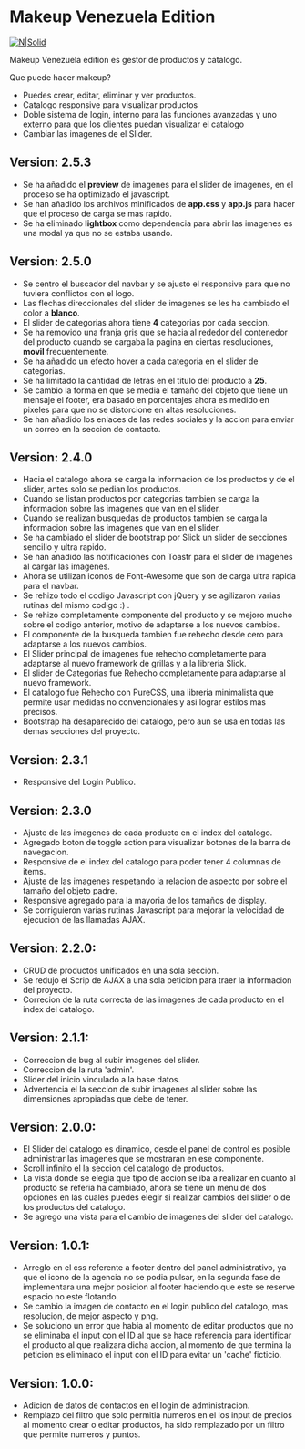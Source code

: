 # Makeup Venezuela Edition

[![N|Solid](https://makeupvzlaedition.com.ve/image/logo.png)](https://nodesource.com/products/nsolid)

Makeup Venezuela edition es gestor de productos y catalogo.

Que puede hacer makeup?

   - Puedes crear, editar, eliminar y ver productos.
   - Catalogo responsive para visualizar productos
   - Doble sistema de login, interno para las funciones avanzadas y uno externo para que los clientes puedan visualizar el catalogo
   - Cambiar las imagenes de el Slider.

## Version: 2.5.3 
  - Se ha añadido el **preview** de imagenes para el slider de imagenes, en el proceso se ha optimizado el javascript.
  - Se han añadido los archivos minificados de **app.css** y **app.js** para hacer que el proceso de carga se mas rapido.
  - Se ha eliminado **lightbox** como dependencia para abrir las imagenes es una modal ya que no se estaba usando.

## Version: 2.5.0
  - Se centro el buscador del navbar y se ajusto el responsive para que no tuviera conflictos con el logo.
  - Las flechas direccionales del slider de imagenes se les ha cambiado el color a **blanco**.
  - El slider de categorias ahora tiene **4** categorias por cada seccion.
  - Se ha removido una franja gris que se hacia al rededor del contenedor del producto cuando se cargaba la pagina en ciertas resoluciones, **movil** frecuentemente.
  - Se ha añadido un efecto hover a cada categoria en el slider de categorias.
  - Se ha limitado la cantidad de letras en el titulo del producto a **25**.
  - Se cambio la forma en que se media el tamaño del objeto que tiene un mensaje el footer, era basado en porcentajes ahora es medido en pixeles para que no se distorcione en altas resoluciones.
  - Se han añadido los enlaces de las redes sociales y la accion para enviar un correo en la seccion de contacto.

## Version: 2.4.0
  - Hacia el catalogo ahora se carga la informacion de los productos y de el slider, antes solo se pedian los productos.
  - Cuando se listan productos por categorias tambien se carga la informacion sobre las imagenes que van en el slider.
  - Cuando se realizan busquedas de productos tambien se carga la informacion sobre las imagenes que van en el slider.
  - Se ha cambiado el slider de bootstrap por Slick un slider de secciones sencillo y ultra rapido.
  - Se han añadido las notificaciones con Toastr para el slider de imagenes al cargar las imagenes.
  - Ahora se utilizan iconos de Font-Awesome que son de carga ultra rapida para el navbar.
  - Se rehizo todo el codigo Javascript con jQuery y se agilizaron varias rutinas del mismo codigo :) .
  - Se rehizo completamente componente del producto y se mejoro mucho sobre el codigo anterior, motivo de adaptarse a los nuevos cambios.
  - El componente de la busqueda tambien fue rehecho desde cero para adaptarse a los nuevos cambios.
  - El Slider principal de imagenes fue rehecho completamente para adaptarse al nuevo framework de grillas y a la libreria Slick.
  - El slider de Categorias fue Rehecho completamente para adaptarse al nuevo framework.
  - El catalogo fue Rehecho con PureCSS, una libreria minimalista que permite usar medidas no convencionales y asi lograr estilos mas precisos.
  - Bootstrap ha desaparecido del catalogo, pero aun se usa en todas las demas secciones del proyecto.

## Version: 2.3.1
  - Responsive del Login Publico.

## Version: 2.3.0

   - Ajuste de las imagenes de cada producto en el index del catalogo.
   - Agregado boton de toggle action para visualizar botones de la barra de navegacion.
   - Responsive de el index del catalogo para poder tener 4 columnas de items.
   - Ajuste de las imagenes respetando la relacion de aspecto por sobre el tamaño del objeto padre.
   - Responsive agregado para la mayoria de los tamaños de display.
   - Se corriguieron varias rutinas Javascript para mejorar la velocidad de ejecucion de las llamadas AJAX.

## Version: 2.2.0:

   - CRUD de productos unificados en una sola seccion.
   - Se redujo el Scrip de AJAX a una sola peticion para traer la informacion del proyecto.
   - Correcion de la ruta correcta de las imagenes de cada producto en el index del catalogo.
## Version: 2.1.1:

   - Correccion de bug al subir imagenes del slider.
   - Correccion de la ruta 'admin'.
   - Slider del inicio vinculado a la base datos.
   - Advertencia el la seccion de subir imagenes al slider sobre las dimensiones apropiadas que debe de tener.

## Version: 2.0.0:

   - El Slider del catalogo es dinamico, desde el panel de control es posible administrar las imagenes que se mostraran en ese componente.
   - Scroll infinito el la seccion del catalogo de productos.
   - La vista donde se elegia que tipo de accion se iba a realizar en cuanto al producto se referia ha cambiado, ahora se tiene un menu de dos opciones en las cuales puedes elegir si realizar cambios del slider o de los productos del catalogo.
   - Se agrego una vista para el cambio de imagenes del slider del catalogo.

## Version: 1.0.1:

   - Arreglo en el css referente a footer dentro del panel administrativo, ya que el icono de la agencia no se podia pulsar, en la segunda fase de implementara una mejor posicion al footer haciendo que este se reserve espacio no este flotando.
   - Se cambio la imagen de contacto en el login publico del catalogo, mas resolucion, de mejor aspecto y png.
   - Se soluciono un error que habia al momento de editar productos que no se eliminaba el input con el ID al que se hace referencia para identificar el producto al que realizara dicha accion, al momento de que termina la peticion es eliminado el input con el ID para evitar un 'cache' ficticio.

## Version: 1.0.0:

   - Adicion de datos de contactos en el login de administracion.
   - Remplazo del filtro que solo permitia numeros en el los input de precios al momento crear o editar productos, ha sido remplazado por un filtro que permite numeros y puntos.
